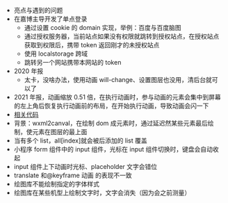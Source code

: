- 亮点与遇到的问题
- 在嘉博主导开发了单点登录
  - 通过设置 cookie 的 domain 实现，举例：百度与百度脑图
  - 通过授权服务器，当前站点如果没有权限就跳转到授权站点，在授权站点获取到权限后，携带 token 返回刚才的未授权站点
  - 使用 localstorage 跨域
  - 跳转另一个网站携带本网站的 token
- 2020 年报
  - 太卡，没啥办法，使用动画 will-change、设置图层也没用，清后台就可以了
- 2021 年报，动画缩放 0.51 倍，在执行动画时，参与动画的元素会集中到屏幕的左上角后恢复执行动画前的布局，在开始执行动画，导致动画会闪一下
- [相关代码](https://github.com/zlc140/wxml2canvas/blob/master/src/index.js#L838)
- 背景：wxml2canval，在绘制 dom 成元素时，通过延迟然某些元素最后绘制，使元素在图层的最上面
- 当有多个 list，all[index]就会被后添加的 list 覆盖
- 小程序 form 组件中的 input 组件，光标在 input 组件切换时，键盘会自动收起
- input 组件上下动画时光标、placeholder 文字会错位
- translate 和@keyframe 动画 的表现不一致
- 绘图库不能绘制指定的字体样式
- 绘图库在某些机型上绘制文字时，文字会消失（因为会之前测量）
